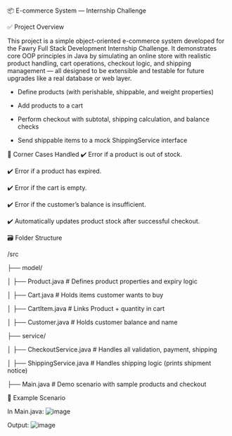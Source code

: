 📦 E-commerce System — Internship Challenge

✅ Project Overview

This project is a simple object-oriented e-commerce system developed for the Fawry Full Stack Development Internship Challenge.
It demonstrates core OOP principles in Java by simulating an online store with realistic product handling, cart operations, checkout logic, and shipping management — all designed to be extensible and testable for future upgrades like a real database or web layer.

* Define products (with perishable, shippable, and weight properties)

* Add products to a cart

* Perform checkout with subtotal, shipping calculation, and balance checks

* Send shippable items to a mock ShippingService interface


🧩 Corner Cases Handled
✔️ Error if a product is out of stock.

✔️ Error if a product has expired.

✔️ Error if the cart is empty.

✔️ Error if the customer’s balance is insufficient.

✔️ Automatically updates product stock after successful checkout.



🗃️ Folder Structure

/src
 
 ├── model/

 │   ├── Product.java         # Defines product properties and expiry logic
 
 │   ├── Cart.java            # Holds items customer wants to buy
 
 │   ├── CartItem.java        # Links Product + quantity in cart
 
 │   ├── Customer.java        # Holds customer balance and name
 
 ├── service/
 
 │   ├── CheckoutService.java # Handles all validation, payment, shipping
 
 │   ├── ShippingService.java # Handles shipping logic (prints shipment notice)
 
 
 ├── Main.java                # Demo scenario with sample products and checkout


📄 Example Scenario

In Main.java:
![image](https://github.com/user-attachments/assets/89eed8db-7cf2-42b3-9175-578bb0528646)


Output:
![image](https://github.com/user-attachments/assets/eb4eccf0-533b-4df2-a17c-dabb4b28ccb6)
